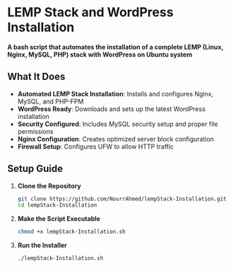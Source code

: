 # **LEMP Stack and WordPress Installation**

**A bash script that automates the installation of a complete LEMP (Linux, Nginx, MySQL, PHP) stack with WordPress on Ubuntu system**

## **What It Does**

- **Automated LEMP Stack Installation**: Installs and configures Nginx, MySQL, and PHP-FPM  
- **WordPress Ready**: Downloads and sets up the latest WordPress installation  
- **Security Configured**: Includes MySQL security setup and proper file permissions  
- **Nginx Configuration**: Creates optimized server block configuration  
- **Firewall Setup**: Configures UFW to allow HTTP traffic  

## **Setup Guide**

1. **Clone the Repository**  
   ```bash
   git clone https://github.com/NourrAhmed/lempStack-Installation.git
   cd lempStack-Installation
2. **Make the Script Executable**  
   ```bash
   chmod +x lempStack-Installation.sh
3. **Run the Installer**  
   ```bash
   ./lempStack-Installation.sh

   
